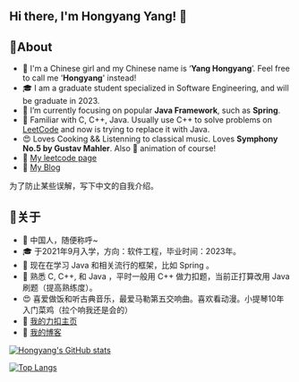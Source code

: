 ## Hi there, I'm Hongyang Yang! 👋

<!--

Here are some ideas to get you started:

- 🔭 I’m currently working on ...
- 🌱 I’m currently learning ...
- 👯 I’m looking to collaborate on ...
- 🤔 I’m looking for help with ...
- 💬 Ask me about ...
- 📫 How to reach me: ...
- 😄 Pronouns: ...
- ⚡ Fun fact: ...d
-->
## 🚀About
* 👩 I'm a Chinese girl and my Chinese name is ‘**Yang Hongyang**’. Feel free to call me '**Hongyang**' instead!
* 🎓 I am a graduate student specialized in Software Engineering, and will be graduate in 2023.
* 👀 I’m currently focusing on popular **Java Framework**, such as **Spring**.
* 🌱 Familiar with C, C++, Java. Usually use C++ to solve problems on [LeetCode](https://leetcode.com/) and now is trying to replace it with Java.
* 😍 Loves Cooking && Listenning to classical music. Loves **Symphony No.5 by Gustav Mahler**. Also 💖 animation of course!
* 📒 [My leetcode page](https://leetcode-cn.com/u/xian-yu-zhi-wang/)
* 📓 [My Blog](http://sakuraame.top/)

为了防止某些误解，写下中文的自我介绍。

## 🚀关于
* 👩 中国人，随便称呼~ 
* 🎓 于2021年9月入学，方向：软件工程，毕业时间：2023年。
* 👀 现在在学习 Java 和相关流行的框架，比如 Spring 。
* 🌱 熟悉 C, C++, 和 Java ，平时一般用 C++ 做力扣题，当前正打算改用 Java 刷题（提高熟练度）。
* 😍 喜爱做饭和听古典音乐，最爱马勒第五交响曲。喜欢看动漫。小提琴10年入门菜鸡（拉个响我还是会的）
* 📒 [我的力扣主页](https://leetcode-cn.com/u/xian-yu-zhi-wang/)
* 📓 [我的博客](https://yanghongyang.github.io/)

[![Hongyang's GitHub stats](https://github-readme-stats.vercel.app/api?username=yanghongyang&count_private=true&show_icons=true)](https://github.com/anuraghazra/github-readme-stats)

[![Top Langs](https://github-readme-stats.vercel.app/api/top-langs/?username=yanghongyang&layout=compact)](https://github.com/anuraghazra/github-readme-stats)
